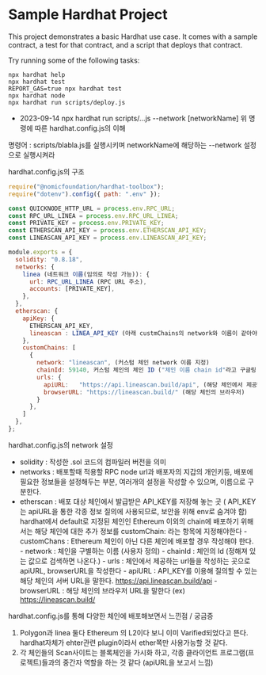 # Sample Hardhat Project

This project demonstrates a basic Hardhat use case. It comes with a sample contract, a test for that contract, and a script that deploys that contract.

Try running some of the following tasks:

```shell
npx hardhat help
npx hardhat test
REPORT_GAS=true npx hardhat test
npx hardhat node
npx hardhat run scripts/deploy.js
```
- 2023-09-14
npx hardhat run scripts/...js --network [networkName] 
위 명령에 따른 hardhat.config.js의 이해

명령어 : scripts/blabla.js를 실행시키며 networkName에 해당하는 --network 설정으로 실행시켜라


hardhat.config.js의 구조
```javascript
require("@nomicfoundation/hardhat-toolbox");
require("dotenv").config({ path: ".env" });

const QUICKNODE_HTTP_URL = process.env.RPC_URL;
const RPC_URL_LINEA = process.env.RPC_URL_LINEA;
const PRIVATE_KEY = process.env.PRIVATE_KEY;
const ETHERSCAN_API_KEY = process.env.ETHERSCAN_API_KEY;
const LINEASCAN_API_KEY = process.env.LINEASCAN_API_KEY;

module.exports = {
  solidity: "0.8.18",
  networks: {
    linea (네트워크 이름(임의로 작성 가능)): {
      url: RPC_URL_LINEA (RPC URL 주소),
      accounts: [PRIVATE_KEY],
    },
  },
  etherscan: {
    apiKey: {
      ETHERSCAN_API_KEY,
      lineascan : LINEA_API_KEY (아래 custmChains의 network와 이름이 같아야함): 해당 체인에서 제공하는 api key (보통 Scan사이트에서 발급 가능)
    },
    customChains: [
      {
        network: "lineascan", (커스텀 체인 network 이름 지정)
        chainId: 59140, 커스텀 체인의 체인 ID ("체인 이름 chain id"라고 구글링 하면 나온다)
        urls: {
          apiURL:   "https://api.lineascan.build/api", (해당 체인에서 제공하는 질의용 api 주소)
          browserURL: "https://lineascan.build/" (해당 체인의 브라우저)
        }
      },
    ]
  },
};
```

hardhat.config.js의 network 설정
 - solidity : 작성한 .sol 코드의 컴파일러 버전을 의미
 -  networks : 배포할때 적용할 RPC node url과 배포자의 지갑의 개인키등, 배포에 필요한 정보들을 설정해두는 부분, 여러개의 설정을 작성할 수 있으며, 이름으로 구분한다.
 -  etherscan : 배포 대상 체인에서 발급받은 API_KEY를 저장해 놓는 곳 ( API_KEY는 apiURL을 통한 각종 정보 질의에 사용되므로, 보안을 위해 env로 숨겨야 함)
                 hardhat에서 default로 지정된 체인인 Ethereum 이외의 chain에 배포하기 위해서는 해당 체인에 대한 추가 정보를 customChain: 라는 항목에 지정해야한다
          - customChans : Ethereum 체인이 아닌 다른 체인에 배포할 경우 작성해야 한다.
                          - network : 체인을 구별하는 이름 (사용자 정의)
                          - chainId : 체인의 Id (정해져 있는 값으로 검색하면 나온다.)
                          - urls : 체인에서 제공하는 url들을 작성하는 곳으로 apiURL, browserURL을 작성한다
                                - apiURL : API_KEY를 이용해 질의할 수 있는 해당 체인의 서버 URL을 말한다. https://api.lineascan.build/api
                                - browserURL : 해당 체인의 브라우저 URL을 말한다 (ex) https://lineascan.build/

hardhat.config.js를 통해 다양한 체인에 배포해보면서 느낀점 / 궁금증
1. Polygon과 linea 둘다 Ethereum 의 L2이다 보니 이미 Varified되었다고 뜬다. hardhat자체가 ehter관련 plugin이라서 ether쪽만 사용가능할 것 같다.
2. 각 체인들의 Scan사이트는 블록체인을 가시화 하고, 각종 클라이언트 프로그램(프로젝트)들과의 중간자 역할을 하는 것 같다 (apiURL을 보고서 느낌)

